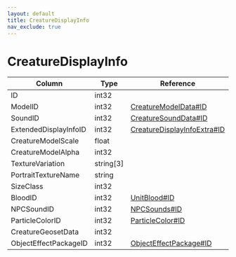 ```yaml
---
layout: default
title: CreatureDisplayInfo
nav_exclude: true
---
```

# CreatureDisplayInfo

| Column | Type | Reference | Comment |
|--------|------|-----------|---------|
|ID|int32|||
|ModelID|int32|[CreatureModelData#ID](CreatureModelData)||
|SoundID|int32|[CreatureSoundData#ID](CreatureSoundData)||
|ExtendedDisplayInfoID|int32|[CreatureDisplayInfoExtra#ID](CreatureDisplayInfoExtra)||
|CreatureModelScale|float|||
|CreatureModelAlpha|int32|||
|TextureVariation|string[3]|||
|PortraitTextureName|string|||
|SizeClass|int32|||
|BloodID|int32|[UnitBlood#ID](UnitBlood)||
|NPCSoundID|int32|[NPCSounds#ID](NPCSounds)||
|ParticleColorID|int32|[ParticleColor#ID](ParticleColor)||
|CreatureGeosetData|int32|||
|ObjectEffectPackageID|int32|[ObjectEffectPackage#ID](ObjectEffectPackage)||
